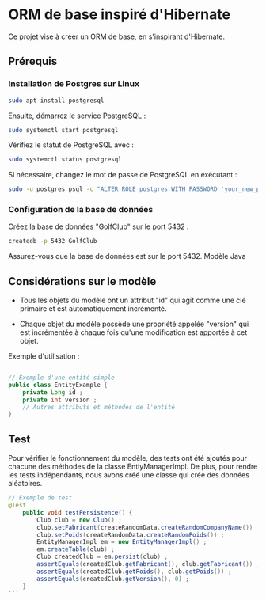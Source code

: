 # ORM de base inspiré d'Hibernate

Ce projet vise à créer un ORM de base, en s'inspirant d'Hibernate.

## Prérequis

### Installation de Postgres sur Linux

```bash
sudo apt install postgresql
```

Ensuite, démarrez le service PostgreSQL :

```bash
sudo systemctl start postgresql
```

Vérifiez le statut de PostgreSQL avec :

```bash
sudo systemctl status postgresql
```

Si nécessaire, changez le mot de passe de PostgreSQL en exécutant :

```bash
sudo -u postgres psql -c "ALTER ROLE postgres WITH PASSWORD 'your_new_password'"
```

### Configuration de la base de données

Créez la base de données "GolfClub" sur le port 5432 :

```bash
createdb -p 5432 GolfClub
```

Assurez-vous que la base de données est sur le port 5432.
Modèle Java

## Considérations sur le modèle

* Tous les objets du modèle ont un attribut "id" qui agit comme une clé primaire et est automatiquement incrémenté.
    
* Chaque objet du modèle possède une propriété appelée "version" qui est incrémentée à chaque fois qu'une modification est apportée à cet objet.

Exemple d'utilisation :

```java

// Exemple d'une entité simple
public class EntityExample {
    private Long id ;
    private int version ;
    // Autres attributs et méthodes de l'entité
}
```

## Test

Pour vérifier le fonctionnement du modèle, des tests ont été ajoutés pour chacune des méthodes de la classe EntiyManagerImpl. De plus, pour rendre les tests indépendants, nous avons créé une classe qui crée des données aléatoires.

````java
// Exemple de test
@Test
    public void testPersistence() {
        Club club = new Club() ;
        club.setFabricant(createRandomData.createRandomCompanyName()) ;
        club.setPoids(createRandomData.createRandomPoids()) ;
        EntityManagerImpl em = new EntityManagerImpl() ;
        em.createTable(club) ;
        Club createdClub = em.persist(club) ;
        assertEquals(createdClub.getFabricant(), club.getFabricant()) ;
        assertEquals(createdClub.getPoids(), club.getPoids()) ;
        assertEquals(createdClub.getVersion(), 0) ;
    }
```





